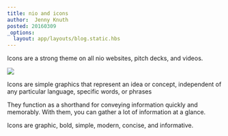 ```yaml
---
title: nio and icons
author:  Jenny Knuth
posted: 20160309
_options:
  layout: app/layouts/blog.static.hbs
---
```


Icons are a strong theme on all nio websites, pitch decks, and videos.


![](/images/niolabs_icons.png)


Icons are simple graphics that represent an idea or concept, independent of any particular language, specific words, or phrases

They function as a shorthand for conveying information quickly and memorably. With them, you can gather a lot of information at a glance.

Icons are graphic, bold, simple, modern, concise, and informative.
